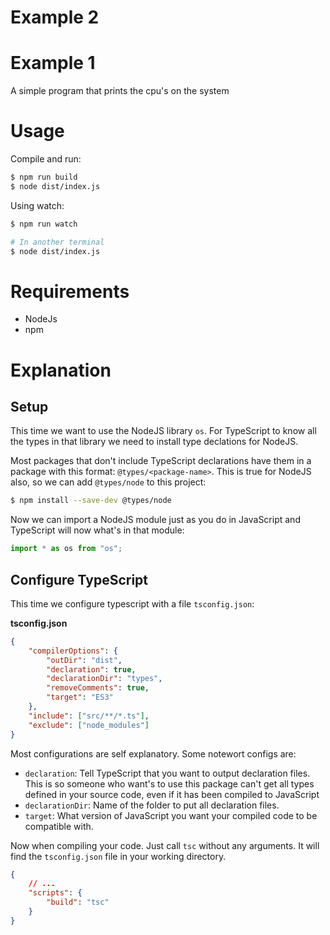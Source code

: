 # Example 2

# Example 1

A simple program that prints the cpu's on the system

# Usage

Compile and run:

```bash
$ npm run build
$ node dist/index.js
```

Using watch:

```bash
$ npm run watch

# In another terminal
$ node dist/index.js
```

# Requirements

-   NodeJs
-   npm

# Explanation

## Setup

This time we want to use the NodeJS library `os`. For TypeScript to know all the types in that library we need to install type declations for NodeJS.

Most packages that don't include TypeScript declarations have them in a package with this format: `@types/<package-name>`. This is true for NodeJS also, so we can add `@types/node` to this project:

```bash
$ npm install --save-dev @types/node
```

Now we can import a NodeJS module just as you do in JavaScript and TypeScript will now what's in that module:

```ts
import * as os from "os";
```

## Configure TypeScript

This time we configure typescript with a file `tsconfig.json`:

**tsconfig.json**

```json
{
    "compilerOptions": {
        "outDir": "dist",
        "declaration": true,
        "declarationDir": "types",
        "removeComments": true,
        "target": "ES3"
    },
    "include": ["src/**/*.ts"],
    "exclude": ["node_modules"]
}
```

Most configurations are self explanatory. Some notewort configs are:

-   `declaration`: Tell TypeScript that you want to output declaration files. This is so someone who want's to use this package can't get all types defined in your source code, even if it has been compiled to JavaScript
-   `declarationDir`: Name of the folder to put all declaration files.
-   `target`: What version of JavaScript you want your compiled code to be compatible with.

Now when compiling your code. Just call `tsc` without any arguments. It will find the `tsconfig.json` file in your working directory.

```json
{
    // ...
    "scripts": {
        "build": "tsc"
    }
}
```
